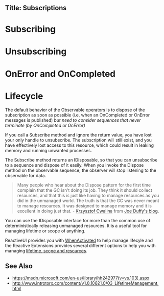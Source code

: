 Title: Subscriptions
---

# Subscribing


# Unsubscribing


# OnError and OnCompleted


# Lifecycle

The default behavior of the Observable operators is to dispose of the subscription as soon as possible (i.e, when an OnCompleted or OnError messages is published) _but need to consider sequences that never terminate (by OnCompleted or OnError)_

If you call a Subscribe method and ignore the return value, you have lost your only handle to unsubscribe. The subscription will still exist, and you have effectively lost access to this resource, which could result in leaking memory and running unwanted processes.

The Subscribe method returns an IDisposable, so that you can unsubscribe to a sequence and dispose of it easily. When you invoke the Dispose method on the observable sequence, the observer will stop listening to the observable for data.

> Many people who hear about the Dispose pattern for the first time complain that the GC isn't doing its job. They think it should collect resources, and that this is just like having to manage resources as you did in the unmanaged world. The truth is that the GC was never meant to manage resources. It was designed to manage memory and it is excellent in doing just that. - [Krzysztof Cwalina](http://blogs.msdn.com/b/kcwalina/) from [Joe Duffy's blog](http://www.bluebytesoftware.com/blog/2005/04/08/DGUpdateDisposeFinalizationAndResourceManagement.aspx).

You can use the IDisposable interface for more than the common use of deterministically releasing unmanaged resources. It is a useful tool for managing lifetime or scope of anything. 

ReactiveUI provides you with  [WhenActivated](/docs/handbook/when-activated) to help manage lifecyle and the Reactive Extensions provides several different options to help you with managing [lifetime, scope and resources](disposables).

## See Also

* https://msdn.microsoft.com/en-us/library/hh242977(v=vs.103).aspx
* http://www.introtorx.com/content/v1.0.10621.0/03_LifetimeManagement.html

